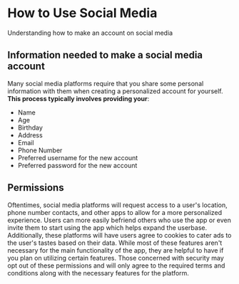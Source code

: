 # How to Use Social Media
Understanding how to make an account on social media
## Information needed to make a social media account
Many social media platforms require that you share some personal information with them when creating a personalized account for yourself. **This process typically involves providing your**:
- Name
- Age
- Birthday
- Address
- Email
- Phone Number
- Preferred username for the new account
- Preferred password for the new account
## Permissions
Oftentimes, social media platforms will request access to a user's location, phone number contacts, and other apps to allow for a more personalized experience. Users can more easily befriend others who use the app or even invite them to start using the app which helps expand the userbase. Additionally, these platforms will have users agree to cookies to cater ads to the user's tastes based on their data. While most of these features aren't necessary for the main functionality of the app, they are helpful to have if you plan on utilizing certain features. Those concerned with security may opt out of these permissions and will only agree to the required terms and conditions along with the necessary features for the platform.
